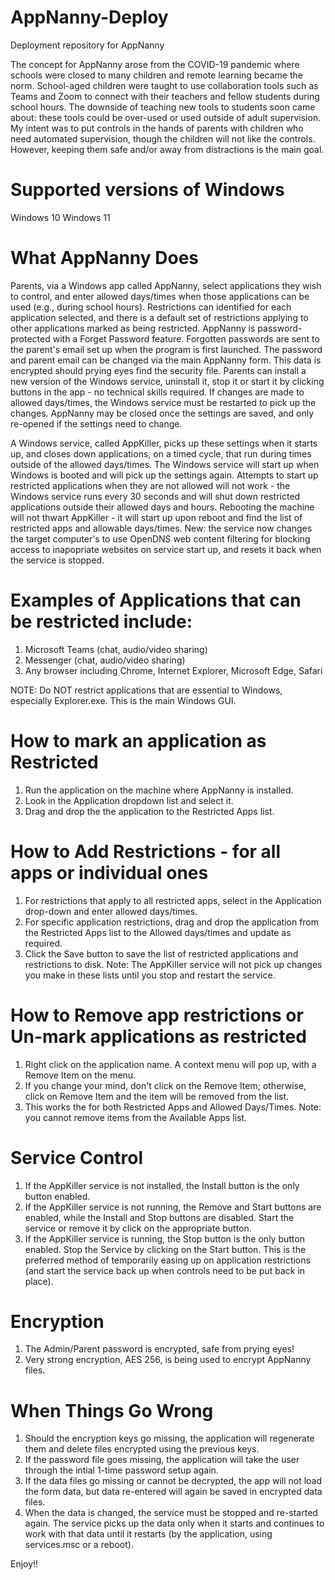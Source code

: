 # AppNanny-Deploy
Deployment repository for AppNanny

The concept for AppNanny arose from the COVID-19 pandemic where schools were closed to many children and remote learning became the norm.
School-aged children were taught to use collaboration tools such as Teams and Zoom to connect with their teachers and fellow students
during school hours.  The downside of teaching new tools to students soon came about:  these tools could be over-used or used outside of adult supervision.
My intent was to put controls in the hands of parents with children who need automated supervision, though the children will not like the controls.  However,
keeping them safe and/or away from distractions is the main goal.

Supported versions of Windows
=============================
Windows 10
Windows 11

What AppNanny Does
==================
Parents, via a Windows app called AppNanny, select applications they wish to control, and enter allowed days/times when those applications can be used (e.g., during school hours).  Restrictions can identified for each application selected, and there is a default set of restrictions applying to other applications marked as being restricted.  AppNanny is password-protected with a Forget Password feature.  Forgotten passwords are sent to the parent's email set up when the program is first launched.  The password and parent email can be changed via the main AppNanny form.  This data is encrypted should prying eyes find the security file.  Parents can install a new version of the Windows service, uninstall it, stop it or start it by clicking buttons in the app - no technical skills required.  If changes are made to allowed days/times, the Windows service must be restarted to pick up the changes.   AppNanny may be closed once the settings are saved, and only re-opened if the settings need to change.

A Windows service, called AppKiller, picks up these settings when it starts up, and closes down applications, on a timed cycle, that run during times outside of the allowed days/times.  The Windows service will start up when Windows is booted and will pick up the settings again.  Attempts to start up restricted applications when they are not allowed will not work - the Windows service runs every 30 seconds and will shut down restricted applications outside their allowed days and hours.  Rebooting the machine will not thwart AppKiller - it will start up upon reboot and find the list of restricted apps and allowable days/times.  New: the service now changes the target computer's to use OpenDNS web content filtering for blocking access to inapopriate websites on service start up, and resets it back when the service is stopped.

Examples of Applications that can be restricted include:
========================================================
   1) Microsoft Teams (chat, audio/video sharing)
   2) Messenger (chat, audio/video sharing)
   3) Any browser including Chrome, Internet Explorer, Microsoft Edge, Safari

NOTE:  Do NOT restrict applications that are essential to Windows, especially Explorer.exe.  This is the main Windows GUI.
   
How to mark an application as Restricted
========================================
   1) Run the application on the machine where AppNanny is installed.
   2) Look in the Application dropdown list and select it.
   3) Drag and drop the the application to the Restricted Apps list.

How to Add Restrictions - for all apps or individual ones
=========================================================
   1) For restrictions that apply to all restricted apps, select <default> in the Application drop-down and enter allowed days/times.
   2) For specific application restrictions, drag and drop the application from the Restricted Apps list to the Allowed days/times and update as
      required.
   3) Click the Save button to save the list of restricted applications and restrictions to disk.
   Note:  The AppKiller service will not pick up changes you make in these lists until you stop and restart the service.
   
How to Remove app restrictions or Un-mark applications as restricted
====================================================================
   1) Right click on the application name.  A context menu will pop up, with a Remove Item on the menu.
   2) If you change your mind, don't click on the Remove Item; otherwise, click on Remove Item and the item will be removed from the list.
   3) This works the for both Restricted Apps and Allowed Days/Times.
   Note:  you cannot remove items from the Available Apps list.
   
Service Control
===============
   1) If the AppKiller service is not installed, the Install button is the only button enabled.
   2) If the AppKiller service is not running, the Remove and Start buttons are enabled, while the Install and Stop buttons are disabled.  Start the service or
      remove it by click on the appropriate button.
   3) If the AppKiller service is running, the Stop button is the only button enabled.  Stop the Service by clicking on the Start button.  This is the preferred
      method of temporarily easing up on application restrictions (and start the service back up when controls need to be put back in place).
 
 Encryption
 ==========
   1) The Admin/Parent password is encrypted, safe from prying eyes!
   2) Very strong encryption, AES 256, is being used to encrypt AppNanny files.
   
 When Things Go Wrong
 ====================
   1) Should the encryption keys go missing, the application will regenerate them and delete files encrypted using the previous keys.
   2) If the password file goes missing, the application will take the user through the intial 1-time password setup again.
   3) If the data files go missing or cannot be decrypted, the app will not load the form data, but data re-entered will again be
      saved in encrypted data files.
   4) When the data is changed, the service must be stopped and re-started again.  The service picks up the data only when it starts
      and continues to work with that data until it restarts (by the application, using services.msc or a reboot).
   
  Enjoy!!
